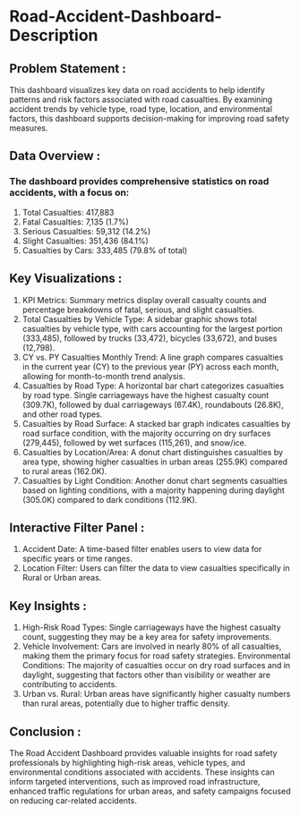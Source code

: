 # Road-Accident-Dashboard-Description

## Problem Statement :
This dashboard visualizes key data on road accidents to help identify patterns and risk factors associated with road casualties. By examining accident trends by vehicle type, road type, location, and environmental factors, this dashboard supports decision-making for improving road safety measures.

## Data Overview :
### The dashboard provides comprehensive statistics on road accidents, with a focus on:
1. Total Casualties: 417,883
2. Fatal Casualties: 7,135 (1.7%)
3. Serious Casualties: 59,312 (14.2%)
4. Slight Casualties: 351,436 (84.1%)
5. Casualties by Cars: 333,485 (79.8% of total)

## Key Visualizations :
1. KPI Metrics: Summary metrics display overall casualty counts and percentage breakdowns of fatal, serious, and slight casualties.
2. Total Casualties by Vehicle Type: A sidebar graphic shows total casualties by vehicle type, with cars accounting for the largest portion (333,485), followed by trucks (33,472), bicycles (33,672), and buses (12,798).
3. CY vs. PY Casualties Monthly Trend: A line graph compares casualties in the current year (CY) to the previous year (PY) across each month, allowing for month-to-month trend analysis.
4. Casualties by Road Type: A horizontal bar chart categorizes casualties by road type. Single carriageways have the highest casualty count (309.7K), followed by dual carriageways (67.4K), roundabouts (26.8K), and other road types.
5. Casualties by Road Surface: A stacked bar graph indicates casualties by road surface condition, with the majority occurring on dry surfaces (279,445), followed by wet surfaces (115,261), and snow/ice.
6. Casualties by Location/Area: A donut chart distinguishes casualties by area type, showing higher casualties in urban areas (255.9K) compared to rural areas (162.0K).
7. Casualties by Light Condition: Another donut chart segments casualties based on lighting conditions, with a majority happening during daylight (305.0K) compared to dark conditions (112.9K).
   
## Interactive Filter Panel :
1. Accident Date: A time-based filter enables users to view data for specific years or time ranges.
2. Location Filter: Users can filter the data to view casualties specifically in Rural or Urban areas.

## Key Insights :
1. High-Risk Road Types: Single carriageways have the highest casualty count, suggesting they may be a key area for safety improvements.
2. Vehicle Involvement: Cars are involved in nearly 80% of all casualties, making them the primary focus for road safety strategies.
Environmental Conditions: The majority of casualties occur on dry road surfaces and in daylight, suggesting that factors other than visibility or weather are contributing to accidents.
3. Urban vs. Rural: Urban areas have significantly higher casualty numbers than rural areas, potentially due to higher traffic density.

## Conclusion :
The Road Accident Dashboard provides valuable insights for road safety professionals by highlighting high-risk areas, vehicle types, and environmental conditions associated with accidents. These insights can inform targeted interventions, such as improved road infrastructure, enhanced traffic regulations for urban areas, and safety campaigns focused on reducing car-related accidents.


